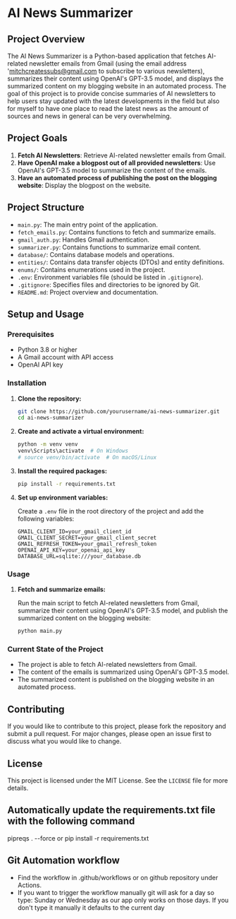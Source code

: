 # AI News Summarizer

## Project Overview

The AI News Summarizer is a Python-based application that fetches AI-related newsletter emails from Gmail (using the email address 'mitchcreatessubs@gmail.com to subscribe to various newsletters), summarizes their content using OpenAI's GPT-3.5 model, and displays the summarized content on my blogging website in an automated process. The goal of this project is to provide concise summaries of AI newsletters to help users stay updated with the latest developments in the field but also for myself to have one place to read the latest news as the amount of sources and news in general can be very overwhelming.

## Project Goals

1. **Fetch AI Newsletters**: Retrieve AI-related newsletter emails from Gmail.
2. **Have OpenAI make a blogpost out of all provided newsletters**: Use OpenAI's GPT-3.5 model to summarize the content of the emails.
3. **Have an automated process of publishing the post on the blogging website**: Display the blogpost on the website.

## Project Structure

- `main.py`: The main entry point of the application.
- `fetch_emails.py`: Contains functions to fetch and summarize emails.
- `gmail_auth.py`: Handles Gmail authentication.
- `summarizer.py`: Contains functions to summarize email content.
- `database/`: Contains database models and operations.
- `entities/`: Contains data transfer objects (DTOs) and entity definitions.
- `enums/`: Contains enumerations used in the project.
- `.env`: Environment variables file (should be listed in `.gitignore`).
- `.gitignore`: Specifies files and directories to be ignored by Git.
- `README.md`: Project overview and documentation.

## Setup and Usage

### Prerequisites

- Python 3.8 or higher
- A Gmail account with API access
- OpenAI API key

### Installation

1. **Clone the repository:**

   ```sh
   git clone https://github.com/yourusername/ai-news-summarizer.git
   cd ai-news-summarizer
   ```

2. **Create and activate a virtual environment:**

   ```sh
   python -m venv venv
   venv\Scripts\activate  # On Windows
   # source venv/bin/activate  # On macOS/Linux
   ```

3. **Install the required packages:**

   ```sh
   pip install -r requirements.txt
   ```

4. **Set up environment variables:**

   Create a `.env` file in the root directory of the project and add the following variables:

   ```env
   GMAIL_CLIENT_ID=your_gmail_client_id
   GMAIL_CLIENT_SECRET=your_gmail_client_secret
   GMAIL_REFRESH_TOKEN=your_gmail_refresh_token
   OPENAI_API_KEY=your_openai_api_key
   DATABASE_URL=sqlite:///your_database.db
   ```

### Usage

1. **Fetch and summarize emails:**

   Run the main script to fetch AI-related newsletters from Gmail, summarize their content using OpenAI's GPT-3.5 model, and publish the summarized content on the blogging website:

   ```sh
   python main.py
   ```

### Current State of the Project

- The project is able to fetch AI-related newsletters from Gmail.
- The content of the emails is summarized using OpenAI's GPT-3.5 model.
- The summarized content is published on the blogging website in an automated process.

## Contributing

If you would like to contribute to this project, please fork the repository and submit a pull request. For major changes, please open an issue first to discuss what you would like to change.

## License

This project is licensed under the MIT License. See the `LICENSE` file for more details.

## Automatically update the requirements.txt file with the following command
pipreqs . --force
or
pip install -r requirements.txt

## Git Automation workflow
- Find the workflow in .github/workflows or on github repository under Actions.
- If you want to trigger the workflow manually git will ask for a day so type: Sunday or Wednesday as our app only works on those days. If you don't type it manually it defaults to the current day